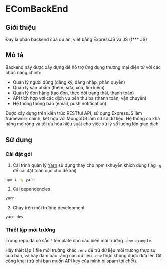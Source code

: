 # EComBackEnd

## Giới thiệu

Đây là phần backend của dự án, viết bằng ExpressJS và JS (f*** JS)

## Mô tả

Backend này được xây dựng để hỗ trợ ứng dụng thương mại điện tử với các chức năng chính:

- Quản lý người dùng (đăng ký, đăng nhập, phân quyền)
- Quản lý sản phẩm (thêm, sửa, xóa, tìm kiếm)
- Quản lý đơn hàng (tạo đơn, theo dõi trạng thái, thanh toán)
- API tích hợp với các dịch vụ bên thứ ba (thanh toán, vận chuyển)
- Hệ thống thông báo (email, push notification)

Được xây dựng trên kiến trúc RESTful API, sử dụng ExpressJS làm framework chính, kết hợp với MongoDB làm cơ sở dữ liệu. Hệ thống có khả năng mở rộng và tối ưu hóa hiệu suất cho việc xử lý số lượng lớn giao dịch.

## Sử dụng

### Cài đặt gói

1. Cài trình quản lý [Yarn](https://yarnpkg.com/) sử dụng thay cho npm (khuyến khích dùng flag `-g` để cài đặt toàn cục  cho dễ xài)

```bash
npm i -g yarn
```

2. Cài dependencies

```bash
yarn
```

3. Chạy trên môi trường development

```bash
yarn dev
```

### Thiết lập môi trường

Trong repo đã có sẵn 1 template cho các biến môi trường `.env.example`.

Hãy thiết lập 1 file môi trường khác `.env` để trữ dữ liệu môi trường thực sự của bạn, và hãy đảm bảo rằng các dữ liệu `.env` thực không được đưa lên Git công khai (trừ phi bạn muốn API key của mình bị spam tới chết).
